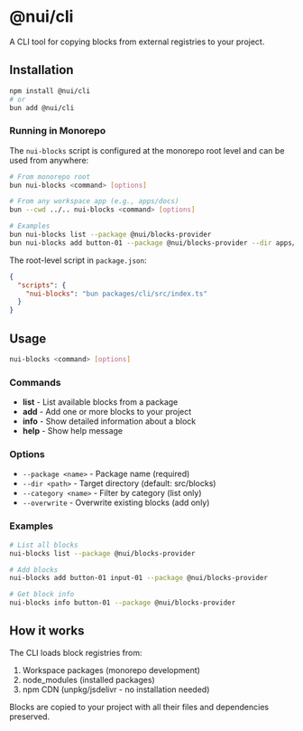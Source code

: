 # @nui/cli

A CLI tool for copying blocks from external registries to your project.

## Installation

```bash
npm install @nui/cli
# or
bun add @nui/cli
```

### Running in Monorepo

The `nui-blocks` script is configured at the monorepo root level and can be used from anywhere:

```bash
# From monorepo root
bun nui-blocks <command> [options]

# From any workspace app (e.g., apps/docs)
bun --cwd ../.. nui-blocks <command> [options]

# Examples
bun nui-blocks list --package @nui/blocks-provider
bun nui-blocks add button-01 --package @nui/blocks-provider --dir apps/docs/src/blocks
```

The root-level script in `package.json`:

```json
{
  "scripts": {
    "nui-blocks": "bun packages/cli/src/index.ts"
  }
}
```

## Usage

```bash
nui-blocks <command> [options]
```

### Commands

- **list** - List available blocks from a package
- **add** - Add one or more blocks to your project
- **info** - Show detailed information about a block
- **help** - Show help message

### Options

- `--package <name>` - Package name (required)
- `--dir <path>` - Target directory (default: src/blocks)
- `--category <name>` - Filter by category (list only)
- `--overwrite` - Overwrite existing blocks (add only)

### Examples

```bash
# List all blocks
nui-blocks list --package @nui/blocks-provider

# Add blocks
nui-blocks add button-01 input-01 --package @nui/blocks-provider

# Get block info
nui-blocks info button-01 --package @nui/blocks-provider
```

## How it works

The CLI loads block registries from:

1. Workspace packages (monorepo development)
2. node_modules (installed packages)
3. npm CDN (unpkg/jsdelivr - no installation needed)

Blocks are copied to your project with all their files and dependencies preserved.
